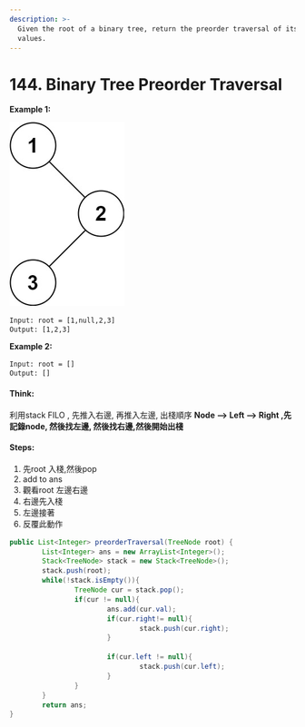 ```yaml
---
description: >-
  Given the root of a binary tree, return the preorder traversal of its nodes'
  values.
---
```


# 144. Binary Tree Preorder Traversal

**Example 1:**  


![](../.gitbook/assets/image%20%2813%29.png)

```text
Input: root = [1,null,2,3]
Output: [1,2,3]
```

**Example 2:**

```text
Input: root = []
Output: []
```

#### Think: 

利用stack FILO , 先推入右邊, 再推入左邊, 出棧順序 **Node --&gt; Left --&gt; Right  ,先記錄node, 然後找左邊, 然後找右邊,然後開始出棧**

#### Steps:

1. 先root 入棧,然後pop
2. add to ans
3. 觀看root 左邊右邊
4. 右邊先入棧
5. 左邊接著
6. 反覆此動作

```java
public List<Integer> preorderTraversal(TreeNode root) {
        List<Integer> ans = new ArrayList<Integer>();
        Stack<TreeNode> stack = new Stack<TreeNode>();
        stack.push(root);
        while(!stack.isEmpty()){
                TreeNode cur = stack.pop();
                if(cur != null){
                        ans.add(cur.val);
                        if(cur.right!= null){
                                stack.push(cur.right);
                        }
                
                        if(cur.left != null){
                                stack.push(cur.left);
                        }
                }
        }
        return ans;        
}
```







